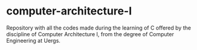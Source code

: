 # computer-architecture-I
 Repository with all the codes made during the learning of C offered by the discipline of Computer Architecture I, from the degree of Computer Engineering at Uergs.
